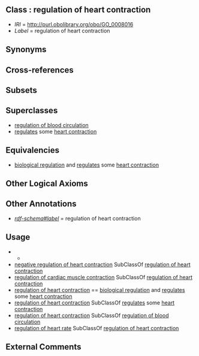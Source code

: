 
## Class : regulation of heart contraction

 * *IRI* = http://purl.obolibrary.org/obo/GO_0008016
 * *Label* = regulation of heart contraction

## Synonyms


## Cross-references


## Subsets


## Superclasses

 * [regulation of blood circulation](../../GO/22/GO_1903522.md)
 * [regulates](../../RO/11/RO_0002211.md) some [heart contraction](../../GO/47/GO_0060047.md)

## Equivalencies

 * [biological regulation](../../GO/07/GO_0065007.md) and [regulates](../../RO/11/RO_0002211.md) some [heart contraction](../../GO/47/GO_0060047.md)

## Other Logical Axioms


## Other Annotations

 * *[rdf-schema#label](../../el/rdf-schema#label.md)* = regulation of heart contraction

## Usage

 * -
 * [negative regulation of heart contraction](../../GO/22/GO_0045822.md) SubClassOf [regulation of heart contraction](../../GO/16/GO_0008016.md)
 * [regulation of cardiac muscle contraction](../../GO/17/GO_0055117.md) SubClassOf [regulation of heart contraction](../../GO/16/GO_0008016.md)
 * [regulation of heart contraction](../../GO/16/GO_0008016.md) == [biological regulation](../../GO/07/GO_0065007.md) and [regulates](../../RO/11/RO_0002211.md) some [heart contraction](../../GO/47/GO_0060047.md)
 * [regulation of heart contraction](../../GO/16/GO_0008016.md) SubClassOf [regulates](../../RO/11/RO_0002211.md) some [heart contraction](../../GO/47/GO_0060047.md)
 * [regulation of heart contraction](../../GO/16/GO_0008016.md) SubClassOf [regulation of blood circulation](../../GO/22/GO_1903522.md)
 * [regulation of heart rate](../../GO/27/GO_0002027.md) SubClassOf [regulation of heart contraction](../../GO/16/GO_0008016.md)

## External Comments

